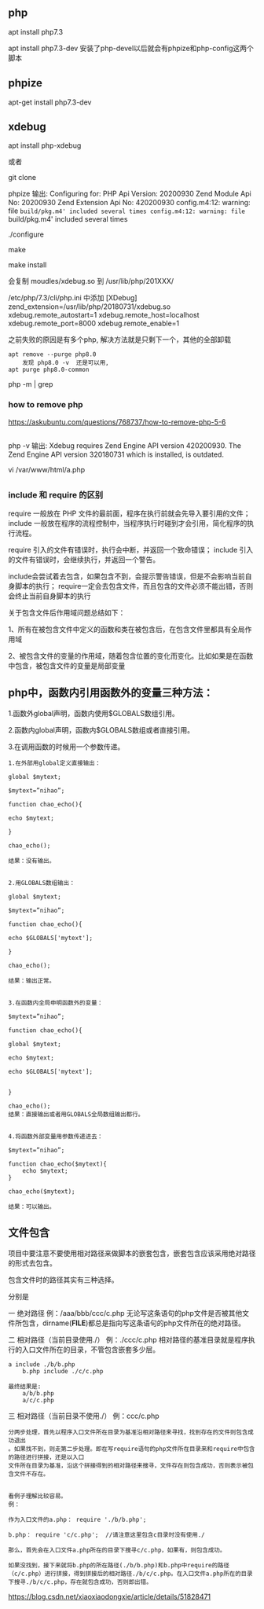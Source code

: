 
## php

apt install php7.3

apt install php7.3-dev
    安装了php-devel以后就会有phpize和php-config这两个脚本


## phpize

apt-get install php7.3-dev




## xdebug

apt install php-xdebug

或者

git clone 

phpize
    输出:
    Configuring for:
    PHP Api Version:         20200930
    Zend Module Api No:      20200930
    Zend Extension Api No:   420200930
    config.m4:12: warning: file `build/pkg.m4' included several times
    config.m4:12: warning: file `build/pkg.m4' included several times

./configure

make

make install

会复制 moudles/xdebug.so 到 /usr/lib/php/201XXX/

/etc/php/7.3/cli/php.ini 中添加
    [XDebug]
    zend_extension=/usr/lib/php/20180731/xdebug.so
    xdebug.remote_autostart=1
    xdebug.remote_host=localhost
    xdebug.remote_port=8000
    xdebug.remote_enable=1



之前失败的原因是有多个php, 解决方法就是只剩下一个，其他的全部卸载

    apt remove --purge php8.0
        发现 php8.0 -v  还是可以用, 
    apt purge php8.0-common


php -m | grep 


### how to remove php

https://askubuntu.com/questions/768737/how-to-remove-php-5-6



## 


## 

php -v
    输出:
    Xdebug requires Zend Engine API version 420200930.
    The Zend Engine API version 320180731 which is installed, is outdated.


vi /var/www/html/a.php

<?php
    phpinfo();
?>



## 

### include 和 require 的区别

require 一般放在 PHP 文件的最前面，程序在执行前就会先导入要引用的文件；
include 一般放在程序的流程控制中，当程序执行时碰到才会引用，简化程序的执行流程。

require 引入的文件有错误时，执行会中断，并返回一个致命错误；
include 引入的文件有错误时，会继续执行，并返回一个警告。

include会尝试着去包含，如果包含不到，会提示警告错误，但是不会影响当前自身脚本的执行；
require一定会去包含文件，而且包含的文件必须不能出错，否则会终止当前自身脚本的执行



关于包含文件后作用域问题总结如下：

1、所有在被包含文件中定义的函数和类在被包含后，在包含文件里都具有全局作用域

2、被包含文件的变量的作用域，随着包含位置的变化而变化。比如如果是在函数中包含，被包含文件的变量是局部变量



## php中，函数内引用函数外的变量三种方法：

1.函数外global声明，函数内使用$GLOBALS数组引用。

2.函数内global声明，函数内$GLOBALS数组或者直接引用。

3.在调用函数的时候用一个参数传递。



```
1.在外部用global定义直接输出：

global $mytext;

$mytext=”nihao”;

function chao_echo(){

echo $mytext;

}

chao_echo();

结果：没有输出。


2.用GLOBALS数组输出：

global $mytext;

$mytext=”nihao”;

function chao_echo(){

echo $GLOBALS['mytext'];

}

chao_echo();

结果：输出正常。


3.在函数内全局申明函数外的变量：

$mytext=”nihao”;

function chao_echo(){

global $mytext;

echo $mytext;

echo $GLOBALS['mytext'];


}

chao_echo();
结果：直接输出或者用GLOBALS全局数组输出都行。


4.将函数外部变量用参数传递进去：

$mytext=”nihao”;

function chao_echo($mytext){
    echo $mytext;
}

chao_echo($mytext);

结果：可以输出。
```




## 文件包含

项目中要注意不要使用相对路径来做脚本的嵌套包含，嵌套包含应该采用绝对路径的形式去包含。



包含文件时的路径其实有三种选择。

分别是

一 绝对路径                                      例：/aaa/bbb/ccc/c.php
    无论写这条语句的php文件是否被其他文件所包含，dirname(__FILE__)都总是指向写这条语句的php文件所在的绝对路径。

二 相对路径（当前目录使用./）           例：./ccc/c.php
    相对路径的基准目录就是程序执行的入口文件所在的目录，不管包含嵌套多少层。

    a include ./b/b.php
        b.php include ./c/c.php
        
    最终结果是:
        a/b/b.php
        a/c/c.php

三 相对路径（当前目录不使用./）       例：ccc/c.php

    分两步处理，首先以程序入口文件所在目录为基准沿相对路径来寻找，找到存在的文件则包含成功退出
    。如果找不到，则走第二步处理。即在写require语句的php文件所在目录来和require中包含的路径进行拼接，还是以入口
    文件所在目录为基准，沿这个拼接得到的相对路径来搜寻，文件存在则包含成功，否则表示被包含文件不存在。


    看例子理解比较容易。
    例：  

    作为入口文件的a.php： require './b/b.php';

    b.php： require 'c/c.php';  //请注意这里包含c目录时没有使用./  

    那么，首先会在入口文件a.php所在的目录下搜寻c/c.php，如果有，则包含成功。

    如果没找到，接下来就将b.php的所在路径(./b/b.php)和b.php中require的路径（c/c.php）进行拼接，得到拼接后的相对路径./b/c/c.php。在入口文件a.php所在的目录下搜寻./b/c/c.php，存在就包含成功，否则即出错。





https://blog.csdn.net/xiaoxiaodongxie/article/details/51828471
